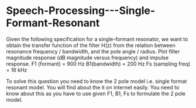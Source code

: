 # Speech-Processing---Single-Formant-Resonant
Given the following specification for a single-formant resonator, we want to obtain the transfer function of the filter H(z) from the relation between resonance frequency / bandwidth, and the pole angle / radius. Plot filter magnitude response (dB magnitude versus frequency) and impulse response.
F1 (formant) = 900 Hz
B1(bandwidth) = 200 Hz
Fs (sampling freq) = 16 kHz

To solve this question you need to know the 2 pole model i.e. single format resonant model. You will find about the it on internet easily. You need to know about this as you have to use given F1, B1, Fs to formulate the 2 pole model. 
